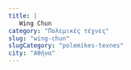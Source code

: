 ```yaml
---
title: |
   Wing Chun
category: "Πολεμικές τέχνες"
slug: "wing-chun"
slugCategory: "polemikes-texnes"
city: "Αθήνα"
---
```


